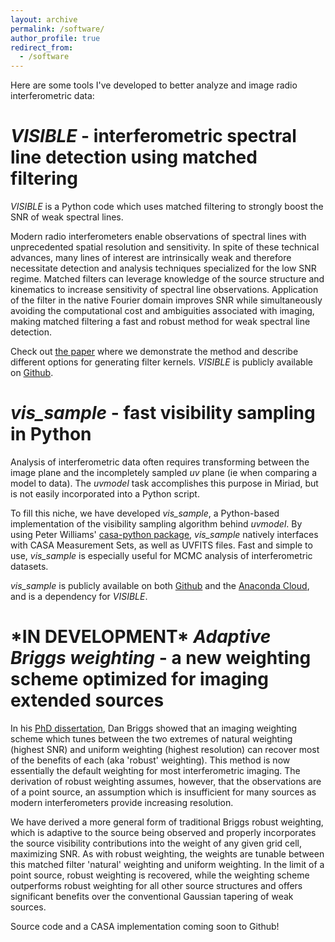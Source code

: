 ```yaml
---
layout: archive
permalink: /software/
author_profile: true
redirect_from:
  - /software
---
```

Here are some tools I've developed to better analyze and image radio interferometric data:

_VISIBLE_ - interferometric spectral line detection using matched filtering
======
_VISIBLE_ is a Python code which uses matched filtering to strongly boost the SNR of weak spectral lines.

Modern radio interferometers enable observations of spectral lines with unprecedented spatial resolution and sensitivity. In spite of these technical advances, many lines of interest are intrinsically weak and therefore necessitate detection and analysis techniques specialized for the low SNR regime. Matched filters can leverage knowledge of the source structure and kinematics to increase sensitivity of spectral line observations. Application of the filter in the native Fourier domain improves SNR while simultaneously avoiding the computational cost and ambiguities associated with imaging, making matched filtering a fast and robust method for weak spectral line detection.

Check out [the paper]() where we demonstrate the method and describe different options for generating filter kernels. _VISIBLE_ is publicly available on [Github](https://github.com/AstroChem/VISIBLE).

_vis_sample_ - fast visibility sampling in Python
======
Analysis of interferometric data often requires transforming between the image plane and the incompletely sampled _uv_ plane (ie when comparing a model to data). The _uvmodel_ task accomplishes this purpose in Miriad, but is not easily incorporated into a Python script.

To fill this niche, we have developed _vis_sample_, a Python-based implementation of the visibility sampling algorithm behind _uvmodel_. By using Peter Williams' [casa-python package](https://anaconda.org/pkgw-forge/casa-python), _vis_sample_ natively interfaces with CASA Measurement Sets, as well as UVFITS files. Fast and simple to use, _vis_sample_ is especially useful for MCMC analysis of interferometric datasets.

_vis_sample_ is publicly available on both [Github](https://github.com/AstroChem/vis_sample) and the [Anaconda Cloud](https://anaconda.org/rloomis/vis_sample), and is a dependency for _VISIBLE_.

\*IN DEVELOPMENT\* _Adaptive Briggs weighting_ - a new weighting scheme optimized for imaging extended sources
======
In his [PhD dissertation](http://www.aoc.nrao.edu/dissertations/dbriggs/), Dan Briggs showed that an imaging weighting scheme which tunes between the two extremes of natural weighting (highest SNR) and uniform weighting (highest resolution) can recover most of the benefits of each (aka 'robust' weighting). This method is now essentially the default weighting for most interferometric imaging. The derivation of robust weighting assumes, however, that the observations are of a point source, an assumption which is insufficient for many sources as modern interferometers provide increasing resolution. 

We have derived a more general form of traditional Briggs robust weighting, which is adaptive to the source being observed and properly incorporates the source visibility contributions into the weight of any given grid cell, maximizing SNR. As with robust weighting, the weights are tunable between this matched filter 'natural' weighting and uniform weighting. In the limit of a point source, robust weighting is recovered, while the weighting scheme outperforms robust weighting for all other source structures and offers significant benefits over the conventional Gaussian tapering of weak sources.

Source code and a CASA implementation coming soon to Github!